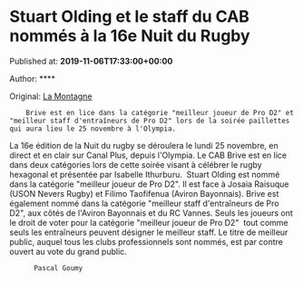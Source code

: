 
# Stuart Olding et le staff du CAB nommés à la 16e Nuit du Rugby

Published at: **2019-11-06T17:33:00+00:00**

Author: ****

Original: [La Montagne](https://www.lamontagne.fr/brive-la-gaillarde-19100/sports/stuart-olding-et-le-staff-du-cab-nommes-a-la-16e-nuit-du-rugby_13679089/)


        Brive est en lice dans la catégorie "meilleur joueur de Pro D2" et "meilleur staff d'entraîneurs de Pro D2" lors de la soirée paillettes qui aura lieu le 25 novembre à l'Olympia.
      
La 16e édition de la Nuit du rugby se déroulera le lundi 25 novembre, en direct et en clair sur Canal Plus, depuis l'Olympia.
Le CAB Brive est en lice dans deux catégories lors de cette soirée visant à célébrer le rugby hexagonal et présentée par Isabelle Ithurburu.
 Stuart Olding est nommé dans la catégorie "meilleur joueur de Pro D2". Il est face à Josaia Raisuque (USON Nevers Rugby) et Filimo Taofifenua (Aviron Bayonnais).
Brive est également nommé dans la catégorie "meilleur staff d'entraîneurs de Pro D2", aux côtés de l'Aviron Bayonnais et du RC Vannes.
Seuls les joueurs ont le droit de voter pour la catégorie "meilleur joueur de Pro D2"  tout comme seuls les entraîneurs peuvent désigner le meilleur staff.
Le titre de meilleur public, auquel tous les clubs professionnels sont nommés, est par contre ouvert au vote du grand public.

        
          Pascal Goumy
        
      
